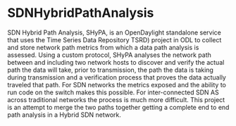# SDNHybridPathAnalysis
SDN Hybrid Path Analysis, SHyPA, is an OpenDaylight standalone service that uses the Time Series Data Repository TSRD) project in ODL to collect and store network path metrics from which a data path analysis is assessed. Using a custom protocol, SHyPA analyses the network path between and including two network hosts to discover and verify the actual path the data will take, prior to transmission, the path the data is taking during transmission and a verification process that proves the data actually traveled that path.  For SDN networks the metrics exposed and the ability to run code on the switch makes this possible.  For inter-connected SDN AS across traditional networks the process is much more difficult.  This project is an attempt to merge the two paths together getting a complete end to end path analysis in a Hybrid SDN network.
